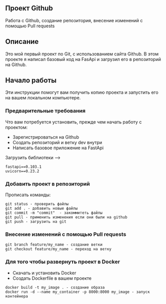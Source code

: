 ## Проект Github

<p>Работа с Github, создание репозитория, внесение изменений с помощью Pull requests</p>

## Описание

Это мой первый проект по Git, с использованием сайта Github.
В этом проекте я написал базовый код на FasApi и загрузил его в репозиторий на Github.

## Начало работы

Эти инструкции помогут вам получить копию проекта и запустить его на вашем локальном компьютере.

### Предварительные требования

Что вам потребуется установить, прежде чем начать работу с проектом:

- Зарегистрироваться на Github
- Создать репозиторий и ветку dev внутри
- Написать базовое приложение на FastApi
  
Загрузить библиотеки -->
```
fastapi==0.103.1
uvicorn==0.23.2
```
### Добавить проект в репозиторий

Прописать команды:
```
git status - проверить файлы
git add . - добавить новые файлы
git commit -m "commit"  - закоммитеть файлы
git pull - применить изменения если они были на github
git push - загрузить на git
```
### Внесение изменений с помощью Pull requests
```
git branch feature/my_name - создание ветки 
git checkout feature/my_name - переход на ветку
```
### Для того чтобы развернуть проект в Docker

- Скачать и установить Docker
- Создать Dockerfile в вашем проекте
```
docker build -t my_image . - создание образа
docker run -d --name my_container -p 8000:8000 my_image - запуск контейнера
```


